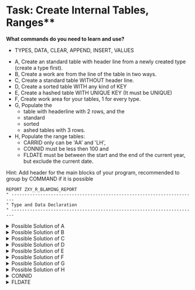 # Task: Create Internal Tables, Ranges**

**What commands do you need to learn and use?**
 - TYPES, DATA, CLEAR, APPEND, INSERT, VALUES

+ A, Create an standard table with header line from a newly created type (create a type first).
+ B, Create a work are from the line of the table in two ways.
+ C, Create a standard table WITHOUT header line.
+ D, Create a sorted table WITH any kind of KEY
+ E, Create a hashed table WITH UNIQUE KEY (It must be UNIQUE)
+ F, Create work area for your tables, 1 for every type.
+ G, Populate the
  + table with headerline with 2 rows, and the
  + standard
  + sorted
  + ashed tables with 3 rows.
+ H, Populate the range tables:
  + CARRID only can be 'AA' and 'LH',
  + CONNID must be less then 100 and
  + FLDATE must be between the start and the end of the current year, but exclude the current date.

Hint: Add header for the main blocks of your program, recommended to group by COMMAND if it is possible

```abap
REPORT ZXY_R_BLAMING_REPORT
" -----------------------------------------------------------------------
" Type and Data Declaration
" -----------------------------------------------------------------------
```
<details>
<summary> Possible Solution of A </summary> 

```abap
TYPES: BEGIN OF gty_sflight.
         INCLUDE TYPE sflight.
TYPES:   custom_field TYPE flag,
       END OF gty_sflight.

DATA gt_sflight TYPE STANDARD TABLE OF sflight WITH HEADER LINE.
  ```         
</details>
<details>
<summary> Possible Solution of B </summary> 
```abap
DATA gs_sflight   LIKE LINE OF gt_sflight.
DATA gs_sflight_2 TYPE gty_sflight.
``` 
</details>
<details>
<summary> Possible Solution of C </summary>
 
```abap
DATA gt_scarr        TYPE STANDARD TABLE OF scarr. 
```
</details> 
<details>
<summary> Possible Solution of D </summary>
 
```abap
DATA gt_scarr_sorted TYPE SORTED TABLE OF   scarr WITH NON-UNIQUE KEY carrname.
```
</details> 
<details>
<summary> Possible Solution of E </summary>
 
```abap
DATA gt_scarr_hashed TYPE HASHED TABLE OF   scarr WITH     UNIQUE KEY carrid.
```
</details>
<details>
<summary> Possible Solution of F </summary>
 
For Table Sflight two work areas have been created in "Possible Soultion B".
So only 1 more needed for Scarr.

```abap
DATA gs_scarr        TYPE scarr.
```
</details>

<details>
<summary> Possible Solution of G </summary>

Populate the different kind of tables:

<details>
<summary>Table with Header line:</summary>

<details>
<summary>Using Header line</summary>

```abap
" Adding values to the header line then append it, into the table.
gt_sflight-carrid   = 'AA'.
gt_sflight-connid   = '78'.
gt_sflight-fldate   = 20240116.
gt_sflight-currency = 'EUR'.
APPEND gt_sflight.

" Clearing the HEADER LINE of the table, if you want to clear the whole table you need to REFRESH + CLEAR it. (Only in if the table has header line)
CLEAR gt_sflight.
gt_sflight-carrid = 'LH'.
gt_sflight-connid = '102'.
gt_sflight-fldate = 20240202.
gt_sflight-price  = '999'.
APPEND gt_sflight.
```
</details>
<details>
<summary>Using Work area</summary>

```abap
" Adding values to the work area then, append it to the table:
REFRESH gt_sflight. "Make the table empty
gs_sflight-carrid   = 'AA'.
gs_sflight-connid   = '78'.
gs_sflight-fldate   = 20240116.
gs_sflight-currency = 'EUR'.
APPEND gs_sflight TO gt_sflight.

CLEAR gs_sflight.
gs_sflight-carrid = 'LH'.
gs_sflight-connid = '102'.
gs_sflight-fldate = 20240202.
gs_sflight-price  = '999'.
APPEND gs_sflight TO gt_sflight.
```
</details>
<details>
<summary>Using VALUE</summary>

```abap
"OR Adding the values into the header line with command VALUE:
REFRESH gt_sflight. "Make the table empty
gt_sflight = VALUE #( carrid = 'AA' connid = '78'  fldate = 20240116 currency = 'EUR' ).
APPEND gt_sflight.
gs_sflight = VALUE #( carrid = 'LH' connid = '102' fldate = 20240202 price = 999 ).
APPEND gs_sflight TO gt_sflight.
```
</details>
</details>

<details>
<summary>Standard Table</summary>

<details>
<summary>Using Work area</summary>

```abap
gs_scarr-carrid   = 'AC'.
gs_scarr-carrname = 'Air Core'.
gs_scarr-currcode = 'EUR'.
gs_scarr-url      = 'www.this_is_not_a_real_airline.com'.
APPEND gs_scarr TO gt_scarr.

CLEAR gs_scarr.
gs_scarr-carrid   = 'AB'.
gs_scarr-carrname = 'Air Budapest'.
gs_scarr-currcode = 'HUF'.
gs_scarr-url      = 'www.just_an_example.com'.
APPEND gs_scarr TO gt_scarr.

CLEAR gs_scarr.
gs_scarr-carrid   = 'AE'.
gs_scarr-carrname = 'Air Eger'.
gs_scarr-currcode = 'TRY'.
gs_scarr-url      = 'www.air_1552.com'.
APPEND gs_scarr TO gt_scarr.
```
</details>

<details>
<summary>Using VALUE</summary>

OR Adding a new rows directly into the table with command VALUE:
Command VALUE clear the table before adding these values!!!

```abap
gt_scarr = VALUE #( ( carrid = 'AC' carrname = 'Air Core'     currcode = 'EUR' url = 'www.this_is_not_a_real_airline.com' )
                    ( carrid = 'AB' carrname = 'Air Budapest' currcode = 'HUF' url = 'www.just_an_example.com'            )
                    ( carrid = 'AE' carrname = 'Air Eger'     currcode = 'TRY' url = 'www.air_1552.com'                   ) ).
```
</details>

</details>

<details>
<summary>Sorted Table</summary>

<details>
<summary>Using Work area</summary>

```abap
CLEAR gs_scarr. "Because of the previous subtask.
gs_scarr-carrid   = 'AC'.
gs_scarr-carrname = 'Air Core'.
gs_scarr-currcode = 'EUR'.
gs_scarr-url      = 'www.this_is_not_a_real_airline.com'.
INSERT gs_scarr INTO TABLE gt_scarr_sorted.

CLEAR gs_scarr.
gs_scarr-carrid   = 'AB'.
gs_scarr-carrname = 'Air Budapest'.
gs_scarr-currcode = 'HUF'.
gs_scarr-url      = 'www.just_an_example.com'.
INSERT gs_scarr INTO TABLE gt_scarr_sorted.

CLEAR gs_scarr.
gs_scarr-carrid   = 'AE'.
gs_scarr-carrname = 'Air Eger'.
gs_scarr-currcode = 'TRY'.
gs_scarr-url      = 'www.air_1552.com'.
INSERT gs_scarr INTO TABLE gt_scarr_sorted.
```
</details>

<details>
<summary>Using VALUE</summary>

```abap
gt_scarr_sorted = VALUE #( ( carrid = 'AC' carrname = 'Air Core'     currcode = 'EUR' url = 'www.this_is_not_a_real_airline.com' )
                           ( carrid = 'AB' carrname = 'Air Budapest' currcode = 'HUF' url = 'www.just_an_example.com'            )
                           ( carrid = 'AE' carrname = 'Air Eger'     currcode = 'TRY' url = 'www.air_1552.com'                   ) ).
```
</details>

</details>

<details>
<summary>Hashed Table</summary>

<details>
<summary>Using Work area</summary>

```abap
CLEAR gs_scarr. "Because of the previous subtask.
gs_scarr-carrid   = 'AC'.
gs_scarr-carrname = 'Air Core'.
gs_scarr-currcode = 'EUR'.
gs_scarr-url      = 'www.this_is_not_a_real_airline.com'.
INSERT gs_scarr INTO TABLE gt_scarr_hashed.

CLEAR gs_scarr.
gs_scarr-carrid   = 'AB'.
gs_scarr-carrname = 'Air Budapest'.
gs_scarr-currcode = 'HUF'.
gs_scarr-url      = 'www.just_an_example.com'.
INSERT gs_scarr INTO TABLE gt_scarr_hashed.

CLEAR gs_scarr.
gs_scarr-carrid   = 'AE'.
gs_scarr-carrname = 'Air Eger'.
gs_scarr-currcode = 'TRY'.
gs_scarr-url      = 'www.air_1552.com'.
INSERT gs_scarr INTO TABLE gt_scarr_hashed.
```
</details>
<details>
<summary>Using VALUE</summary>

```abap
gt_scarr_hashed = VALUE #( ( carrid = 'AC' carrname = 'Air Core'     currcode = 'EUR' url = 'www.this_is_not_a_real_airline.com' )
                           ( carrid = 'AB' carrname = 'Air Budapest' currcode = 'HUF' url = 'www.just_an_example.com'            )
                           ( carrid = 'AE' carrname = 'Air Eger'     currcode = 'TRY' url = 'www.air_1552.com'                   ) ).
```
</details>
</details>
</details>

<details>
<summary> Possible Solution of H </summary>

Populate range tables:

<details>
<summary>CARRID</summary>

<details>
<summary>Using Work area</summary>

Adding values to the work area then, append it to the table:

```abap
gs_airline_code-sign   = 'I'.
gs_airline_code-option = 'EQ'.
gs_airline_code-low    = 'AA'.
APPEND gs_airline_code TO gt_airline_code.

CLEAR gs_airline_code.
gs_airline_code-sign   = 'I'.
gs_airline_code-option = 'EQ'.
gs_airline_code-low    = 'LH'.
APPEND gs_airline_code TO gt_airline_code.
```
</details>
<summary>Using VALUE</summary>

```abap
gt_airline_code = VALUE #( ( sign = 'I' option = 'EQ' low = 'AA' )
                           ( sign = 'I' option = 'EQ' low = 'LH' ) ).
```
</details>
</details>
<details>
<summary>CONNID</summary>

<details>
<summary>Using Work area</summary>

```abap
gs_flight_connection_numbers-sign   = 'I'.
gs_flight_connection_numbers-option = 'LT'.
gs_flight_connection_numbers-low    = 100.
APPEND gs_flight_connection_numbers TO gt_flight_connection_numbers.
```
</details>

<details>
<summary>Using VALUE</summary>

```abap
gt_flight_connection_numbers = VALUE #( ( sign = 'I' option = 'LT' low = 100 ) ).
```
</details>
</details>
<details>
<summary>FLDATE</summary>

<details>
<summary>Using Work area</summary>

```abap
gs_flight_date-sign   = 'I'.
gs_flight_date-option = 'BT'.
gs_flight_date-low    = 20240101.
gs_flight_date-high   = 20241231.
APPEND gs_flight_date TO gt_flight_date.

CLEAR gs_flight_date.
gs_flight_date-sign   = 'E'.
gs_flight_date-option = 'EG'.
gs_flight_date-low    = sy-datum.
APPEND gs_flight_date TO gt_flight_date.
```
</details>
<details>
<summary>Using VALUE</summary>

```abap
gt_flight_date = VALUE #( ( sign = 'I' option = 'BT' low = 20240101 high = 20241231 )
                          ( sign = 'E' option = 'EQ' low = sy-datum                 ) ).
```
</details>
</details>
